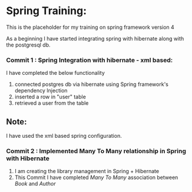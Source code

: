 Spring Training:
===============
This is the placeholder for my training on spring framework version 4

As a beginning I have started integrating spring with hibernate along with the postgresql db.

### Commit 1 : Spring Integration with hibernate - xml based:
I have completed the below functionality
1. connected postgres db via hibernate using Spring framework's dependency Injection
2. inserted a row in "user" table
3. retrieved a user from the table

Note:
------
I have used the xml based spring configuration.


### Commit 2 : Implemented Many To Many relationship in Spring with Hibernate
1.  I am creating the library management in Spring + Hibernate
2.  This Commit I have completed *Many To Many* association between *Book* and *Author*

